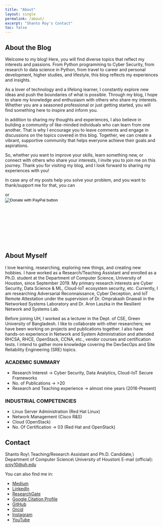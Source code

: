 ```yaml
---
title: "About"
layout: single
permalink: /about/
excerpt: "Shanto Roy's Contact"
toc: false
---
```


## About the Blog
Welcome to my blog! Here, you will find diverse topics that reflect my interests and passions. From Python programming to Cyber Security, from research to data science in Python, from travel to career and personal development, higher studies, and lifestyle, this blog reflects my experiences and insights.

As a lover of technology and a lifelong learner, I constantly explore new ideas and push the boundaries of what is possible. Through my blog, I hope to share my knowledge and enthusiasm with others who share my interests. Whether you are a seasoned professional or just getting started, you will find something here to inspire and inform you.

In addition to sharing my thoughts and experiences, I also believe in building a community of like-minded individuals who can learn from one another. That is why I encourage you to leave comments and engage in discussions on the topics covered in this blog. Together, we can create a vibrant, supportive community that helps everyone achieve their goals and aspirations.

So, whether you want to improve your skills, learn something new, or connect with others who share your interests, I invite you to join me on this journey. Thank you for visiting my blog, and I look forward to sharing my experiences with you!

In case any of my posts help you solve your problem, and you want to thank/support me for that, you can
<script type="text/javascript" src="https://cdnjs.buymeacoffee.com/1.0.0/button.prod.min.js" data-name="bmc-button" data-slug="shantoroy" data-color="#FFDD00" data-emoji=""  data-font="Cookie" data-text="Buy me a coffee" data-outline-color="#000000" data-font-color="#000000" data-coffee-color="#ffffff" ></script> or

<div style="width: 200px; height: 150px;">
<form action="https://www.paypal.com/donate" method="post" target="_top">
<input type="hidden" name="business" value="Q9F45GULUSYMY" />
<input type="hidden" name="no_recurring" value="0" />
<input type="hidden" name="item_name" value="I appreciate your support! 😊" />
<input type="hidden" name="currency_code" value="USD" />
<input type="image" src="https://www.paypalobjects.com/en_US/i/btn/btn_donateCC_LG.gif" border="0" name="submit" title="PayPal - The safer, easier way to pay online!" alt="Donate with PayPal button" />
<img alt="" border="0" src="https://www.paypal.com/en_US/i/scr/pixel.gif" width="1" height="1" />
</form></div>

## About Myself
I love learning, researching, exploring new things, and creating new hobbies. I have worked as a Research/Teaching Assistant and enrolled as a Ph.D. student at the Department of Computer Science, University of Houston, since September 2019. My primary research interests are Cyber Security, Data Science & ML, Cloud-IoT ecosystem security, etc. Currently, I am researching Adversarial Reconnaissance, Cyber Deception, and IoT Remote Attestation under the supervision of Dr. Omprakash Gnawali in the Networked Systems Laboratory and Dr. Aron Laszka in the Resilient Network and Systems Lab.

Before joining UH, I worked as a lecturer in the Dept. of CSE, Green University of Bangladesh. I like to collaborate with other researchers; we have been working on projects and publications together. I also have hands-on experience in Network and System Administration and attended RHCSA, RHCE, OpenStack, CCNA, etc., vendor courses and certification tests. I intend to gather more knowledge covering the DevSecOps and Site Reliability Engineering (SRE) topics.

### ACADEMIC SUMMARY
- Research Interest → Cyber Security, Data Analytics, Cloud-IoT Secure Frameworks
- No. of Publications → >20 
- Research and Teaching experience → almost nine years (2016-Present)

### INDUSTRIAL COMPETENCIES
- Linux Server Administration (Red Hat Linux)
- Network Management (Cisco R&S)
- Cloud (OpenStack)
- No. Of Certification → 03 (Red Hat and OpenStack)



## Contact
Shanto Roy\\
Teaching/Research Assistant and Ph.D. Candidate,\\
Department of Computer Science\\
University of Houston\\
E-mail (official): sroy10@uh.edu

You can also find me in:

* [Medium](https://medium.com/@shantoroy)
* [LinkedIn][LinkedIn]
* [ResearchGate][ResearchGate]
* [Google Citation Profile][Google]
* [GitHub][GitHub]
* [Orcid][Orcid]
* [Instagram][Instagram]
* [YouTube](https://www.youtube.com/c/ShantoRoy)

[ResearchGate]: https://www.researchgate.net/profile/Shanto_Roy2
[Academia]: https://juniv.academia.edu/ShantoRoy
[Google]: https://scholar.google.com/citations?user=OMGYMbwAAAAJ&hl=en
[Orcid]: https://orcid.org/0000-0002-4213-9460
[LinkedIn]: https://www.linkedin.com/in/shanto-roy/
[Instagram]: https://www.instagram.com/shanto.roy.9/
[GitHub]: https://github.com/shantoroy/
